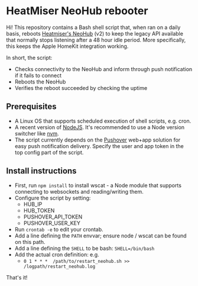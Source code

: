 # HeatMiser NeoHub rebooter

Hi! This repository contains a Bash shell script that, when ran on a daily basis, reboots [Heatmiser's NeoHub](https://www.heatmiser.com/en/neohub-smart-control/) (v2) to keep the legacy API available that normally stops listening after a 48 hour idle period. More specifically, this keeps the Apple HomeKit integration working.

In short, the script:

- Checks connectivity to the NeoHub and inform through push notification if it fails to connect
- Reboots the NeoHub
- Verifies the reboot succeeded by checking the uptime

## Prerequisites

- A Linux OS that supports scheduled execution of shell scripts, e.g. cron.
- A recent version of [NodeJS](https://nodejs.org). It's recommended to use a Node version switcher like [nvm](https://github.com/nvm-sh/nvm).
- The script currently depends on the [Pushover](http://pushover.net) web+app solution for easy push notification delivery. Specify the user and app token in the top config part of the script.

## Install instructions

- First, run `npm install` to install wscat - a Node module that supports connecting to websockets and reading/writing them.
- Configure the script by setting:
	- HUB_IP
	- HUB_TOKEN
	- PUSHOVER_API_TOKEN
	- PUSHOVER_USER_KEY
- Run `crontab -e` to edit your crontab.
- Add a line defining the `PATH` envvar; ensure node / wscat can be found on this path.
- Add a line defining the `SHELL` to be bash: `SHELL=/bin/bash`
- Add the actual cron definition: e.g.
	- `0 1 * * *  /path/to/restart_neohub.sh >> /logpath/restart_neohub.log`

That's it!
